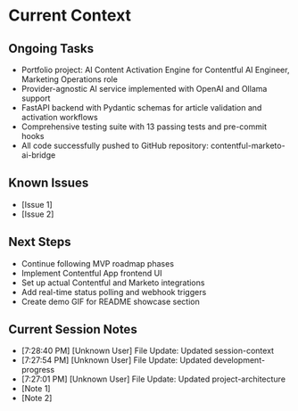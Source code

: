 # Current Context

## Ongoing Tasks

- Portfolio project: AI Content Activation Engine for Contentful AI Engineer, Marketing Operations role
- Provider-agnostic AI service implemented with OpenAI and Ollama support
- FastAPI backend with Pydantic schemas for article validation and activation workflows
- Comprehensive testing suite with 13 passing tests and pre-commit hooks
- All code successfully pushed to GitHub repository: contentful-marketo-ai-bridge
## Known Issues
- [Issue 1]
- [Issue 2]

## Next Steps

- Continue following MVP roadmap phases
- Implement Contentful App frontend UI
- Set up actual Contentful and Marketo integrations
- Add real-time status polling and webhook triggers
- Create demo GIF for README showcase section
## Current Session Notes

- [7:28:40 PM] [Unknown User] File Update: Updated session-context
- [7:27:54 PM] [Unknown User] File Update: Updated development-progress
- [7:27:01 PM] [Unknown User] File Update: Updated project-architecture
- [Note 1]
- [Note 2]
